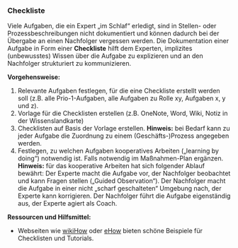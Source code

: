 ### Checkliste

Viele Aufgaben, die ein Expert „im Schlaf“ erledigt, sind in Stellen- oder Prozessbeschreibungen nicht dokumentiert und können dadurch bei der Übergabe an einen Nachfolger vergessen werden. Die Dokumentation einer Aufgabe in Form einer **Checkliste** hilft dem Experten, implizites (unbewusstes) Wissen über die Aufgabe zu explizieren und an den Nachfolger strukturiert zu kommunizieren.

**Vorgehensweise:**

1. Relevante Aufgaben festlegen, für die eine Checkliste erstellt werden soll (z.B. alle Prio-1-Aufgaben, alle Aufgaben zu Rolle xy, Aufgaben x, y und z).
2. Vorlage für die Checklisten erstellen (z.B. OneNote, Word, Wiki, Notiz in der Wissenslandkarte)
3. Checklisten auf Basis der Vorlage erstellen.
   **Hinweis:** bei Bedarf kann zu jeder Aufgabe die Zuordnung zu einem (Geschäfts-)Prozess angegeben werden.
4. Festlegen, zu welchen Aufgaben kooperatives Arbeiten („learning by doing“) notwendig ist. Falls notwendig im Maßnahmen-Plan ergänzen.
   **Hinweis:** für das kooperative Arbeiten hat sich folgender Ablauf bewährt: Der Experte macht die Aufgabe vor, der Nachfolger beobachtet und kann Fragen stellen („Guided Observation“). Der Nachfolger macht die Aufgabe in einer nicht „scharf geschalteten“ Umgebung nach, der Experte kann korrigieren. Der Nachfolger führt die Aufgabe eigenständig aus, der Experte agiert als Coach.

**Ressourcen und Hilfsmittel:**

* Webseiten wie [wikiHow](https://wikihow.com) oder [eHow](https://www.ehow.com) bieten schöne Beispiele für Checklisten und Tutorials.
